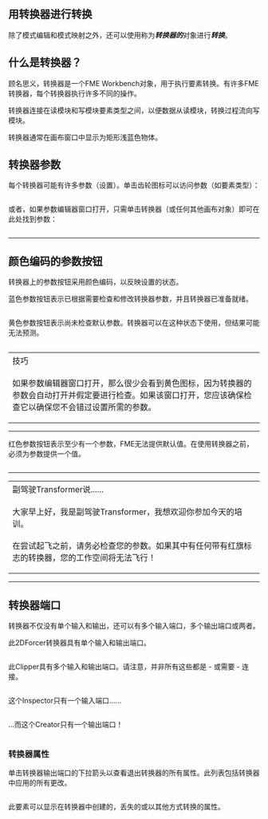   <div id="readme" class="readme blob instapaper_body">
    <article class="markdown-body entry-content" itemprop="text"><h1><a id="user-content-transformation-with-transformers" class="anchor" aria-hidden="true" href="https://github.com/safesoftware/FMETraining/blob/Desktop-Basic-2018/DesktopBasic2Transformation/2.05.TransformationWithTransformers.md#transformation-with-transformers"></a><font style="vertical-align: inherit;"><font style="vertical-align: inherit;">用转换器进行转换</font></font></h1>
<p><font style="vertical-align: inherit;"><font style="vertical-align: inherit;">除了模式编辑和模式映射之外，还可以使用称为</font></font><em><strong><font style="vertical-align: inherit;"><font style="vertical-align: inherit;">转换器的</font></font></strong></em><font style="vertical-align: inherit;"><font style="vertical-align: inherit;">对象进行</font><em><strong><font style="vertical-align: inherit;">转换</font></strong></em><font style="vertical-align: inherit;">。</font></font></p>
<h2><a id="user-content-what-is-a-transformer" class="anchor" aria-hidden="true" href="https://github.com/safesoftware/FMETraining/blob/Desktop-Basic-2018/DesktopBasic2Transformation/2.05.TransformationWithTransformers.md#what-is-a-transformer"></a><font style="vertical-align: inherit;"><font style="vertical-align: inherit;">什么是转换器？</font></font></h2>
<p><font style="vertical-align: inherit;"><font style="vertical-align: inherit;">顾名思义，转换器是一个FME Workbench对象，用于执行要素转换。</font><font style="vertical-align: inherit;">有许多FME转换器，每个转换器执行许多不同的操作。</font></font></p>
<p><font style="vertical-align: inherit;"><font style="vertical-align: inherit;">转换器连接在读模块和写模块要素类型之间，以便数据从读模块，转换过程流向写模块。</font></font></p>
<p><font style="vertical-align: inherit;"><font style="vertical-align: inherit;">转换器通常在画布窗口中显示为矩形浅蓝色物体。</font></font></p>
<h2><a id="user-content-transformer-parameters" class="anchor" aria-hidden="true" href="https://github.com/safesoftware/FMETraining/blob/Desktop-Basic-2018/DesktopBasic2Transformation/2.05.TransformationWithTransformers.md#transformer-parameters"></a><font style="vertical-align: inherit;"><font style="vertical-align: inherit;">转换器参数</font></font></h2>
<p><font style="vertical-align: inherit;"><font style="vertical-align: inherit;">每个转换器可能有许多参数（设置）。</font><font style="vertical-align: inherit;">单击齿轮图标可以访问参数（如要素类型）：</font></font></p>
<p><a target="_blank" rel="noopener noreferrer" href="https://github.com/safesoftware/FMETraining/blob/Desktop-Basic-2018/DesktopBasic2Transformation/Images/Img2.017.TransformerOnCanvas.png"><img src="./Images/Img2.017.TransformerOnCanvas.png" alt="" style="max-width:100%;"></a></p>
<p><font style="vertical-align: inherit;"><font style="vertical-align: inherit;">或者，如果参数编辑器窗口打开，只需单击转换器（或任何其他画布对象）即可在此处找到参数：</font></font></p>
<p><a target="_blank" rel="noopener noreferrer" href="https://github.com/safesoftware/FMETraining/blob/Desktop-Basic-2018/DesktopBasic2Transformation/Images/Img2.018.TransformerParametersWindow.png"><img src="./Images/Img2.018.TransformerParametersWindow.png" alt="" style="max-width:100%;"></a></p>
<hr>
<h2><a id="user-content-color-coded-parameter-buttons" class="anchor" aria-hidden="true" href="https://github.com/safesoftware/FMETraining/blob/Desktop-Basic-2018/DesktopBasic2Transformation/2.05.TransformationWithTransformers.md#color-coded-parameter-buttons"></a><font style="vertical-align: inherit;"><font style="vertical-align: inherit;">颜色编码的参数按钮</font></font></h2>
<p><font style="vertical-align: inherit;"><font style="vertical-align: inherit;">转换器上的参数按钮采用颜色编码，以反映设置的状态。</font></font></p>
<p><font style="vertical-align: inherit;"><font style="vertical-align: inherit;">蓝色参数按钮表示已根据需要检查和修改转换器参数，并且转换器已准备就绪。</font></font></p>
<p><a target="_blank" rel="noopener noreferrer" href="https://github.com/safesoftware/FMETraining/blob/Desktop-Basic-2018/DesktopBasic2Transformation/Images/Img2.019.TransformerBlueButton.png"><img src="./Images/Img2.019.TransformerBlueButton.png" alt="" style="max-width:100%;"></a></p>
<p><font style="vertical-align: inherit;"><font style="vertical-align: inherit;">黄色参数按钮表示尚未检查默认参数。</font><font style="vertical-align: inherit;">转换器可以在这种状态下使用，但结果可能无法预测。</font></font></p>
<p><a target="_blank" rel="noopener noreferrer" href="https://github.com/safesoftware/FMETraining/blob/Desktop-Basic-2018/DesktopBasic2Transformation/Images/Img2.020.TransformerYellowButton.png"><img src="./Images/Img2.020.TransformerYellowButton.png" alt="" style="max-width:100%;"></a></p>

<table>
<tbody><tr>
<td>
<i></i><font style="vertical-align: inherit;"><font style="vertical-align: inherit;">
技巧
</font></font></td>
</tr>
<tr>
<td><font style="vertical-align: inherit;"><font style="vertical-align: inherit;">

如果参数编辑器窗口打开，那么很少会看到黄色图标，因为转换器的参数会自动打开并假定要进行检查。</font><font style="vertical-align: inherit;">如果该窗口打开，您应该确保检查它以确保您不会错过设置所需的参数。

</font></font></td>
</tr>
</tbody></table>
<hr>
<p><font style="vertical-align: inherit;"><font style="vertical-align: inherit;">红色参数按钮表示至少有一个参数，FME无法提供默认值。</font><font style="vertical-align: inherit;">在使用转换器之前，必须为参数提供一个值。</font></font></p>
<p><a target="_blank" rel="noopener noreferrer" href="https://github.com/safesoftware/FMETraining/blob/Desktop-Basic-2018/DesktopBasic2Transformation/Images/Img2.021.TransformerRedButton.png"><img src="./Images/Img2.021.TransformerRedButton.png" alt="" style="max-width:100%;"></a></p>
<hr>

<table>
<tbody><tr>
<td>
<i></i><font style="vertical-align: inherit;"><font style="vertical-align: inherit;">
副驾驶Transformer说......
</font></font></td>
</tr>
<tr>
<td><font style="vertical-align: inherit;"><font style="vertical-align: inherit;">

大家早上好，我是副驾驶Transformer，我想欢迎你参加今天的培训。
</font></font><br><br><font style="vertical-align: inherit;"><font style="vertical-align: inherit;">在尝试起飞之前，请务必检查您的参数。</font><font style="vertical-align: inherit;">如果其中有任何带有红旗标志的转换器，您的工作空间将无法飞行！

</font></font></td>
</tr>
</tbody></table>
<hr>
<h2><a id="user-content-transformer-ports" class="anchor" aria-hidden="true" href="https://github.com/safesoftware/FMETraining/blob/Desktop-Basic-2018/DesktopBasic2Transformation/2.05.TransformationWithTransformers.md#transformer-ports"></a><font style="vertical-align: inherit;"><font style="vertical-align: inherit;">转换器端口</font></font></h2>
<p><font style="vertical-align: inherit;"><font style="vertical-align: inherit;">转换器不仅没有单个输入和输出，还可以有多个输入端口，多个输出端口或两者。</font></font></p>
<p><font style="vertical-align: inherit;"><font style="vertical-align: inherit;">此2DForcer转换器具有单个输入和输出端口。</font></font></p>
<p><a target="_blank" rel="noopener noreferrer" href="https://github.com/safesoftware/FMETraining/blob/Desktop-Basic-2018/DesktopBasic2Transformation/Images/Img2.022.TransformerSingleInputOutput.png"><img src="./Images/Img2.022.TransformerSingleInputOutput.png" alt="" style="max-width:100%;"></a></p>
<p><font style="vertical-align: inherit;"><font style="vertical-align: inherit;">此Clipper具有多个输入和输出端口。</font><font style="vertical-align: inherit;">请注意，并非所有这些都是 - 或需要 - 连接。</font></font></p>
<p><a target="_blank" rel="noopener noreferrer" href="https://github.com/safesoftware/FMETraining/blob/Desktop-Basic-2018/DesktopBasic2Transformation/Images/Img2.023.TransformerMultiInputOutput.png"><img src="./Images/Img2.023.TransformerMultiInputOutput.png" alt="" style="max-width:100%;"></a></p>
<p><font style="vertical-align: inherit;"><font style="vertical-align: inherit;">这个Inspector只有一个输入端口......</font></font></p>
<p><a target="_blank" rel="noopener noreferrer" href="https://github.com/safesoftware/FMETraining/blob/Desktop-Basic-2018/DesktopBasic2Transformation/Images/Img2.024.TransformerOneInput.png"><img src="./Images/Img2.024.TransformerOneInput.png" alt="" style="max-width:100%;"></a></p>
<p><font style="vertical-align: inherit;"><font style="vertical-align: inherit;">...而这个Creator只有一个输出端口！</font></font></p>
<p><a target="_blank" rel="noopener noreferrer" href="https://github.com/safesoftware/FMETraining/blob/Desktop-Basic-2018/DesktopBasic2Transformation/Images/Img2.019.TransformerBlueButton.png"><img src="./Images/Img2.019.TransformerBlueButton.png" alt="" style="max-width:100%;"></a></p>
<h3><a id="user-content-transformer-attributes" class="anchor" aria-hidden="true" href="https://github.com/safesoftware/FMETraining/blob/Desktop-Basic-2018/DesktopBasic2Transformation/2.05.TransformationWithTransformers.md#transformer-attributes"></a><font style="vertical-align: inherit;"><font style="vertical-align: inherit;">转换器属性</font></font></h3>
<p><font style="vertical-align: inherit;"><font style="vertical-align: inherit;">单击转换器输出端口的下拉箭头以查看退出转换器的所有属性。</font><font style="vertical-align: inherit;">此列表包括转换器中应用的所有更改。</font></font></p>
<p><a target="_blank" rel="noopener noreferrer" href="https://github.com/safesoftware/FMETraining/blob/Desktop-Basic-2018/DesktopBasic2Transformation/Images/Img2.025.AttributesOnTransformerPort.png"><img src="./Images/Img2.025.AttributesOnTransformerPort.png" alt="" style="max-width:100%;"></a></p>
<p><font style="vertical-align: inherit;"><font style="vertical-align: inherit;">此要素可以显示在转换器中创建的，丢失的或以其他方式转换的属性。</font></font></p>
</article>
  </div>
